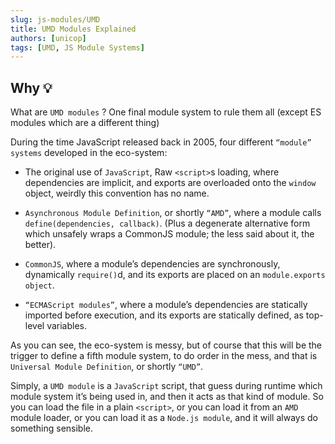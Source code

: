 ```yaml
---
slug: js-modules/UMD
title: UMD Modules Explained
authors: [unicop]
tags: [UMD, JS Module Systems]
---
```


## Why 💡

What are `UMD modules` ? One final module system to rule them all (except ES modules which are a different thing)

During the time JavaScript released back in 2005, four different `“module” systems` developed in the eco-system:

- The original use of `JavaScript`, Raw `<script>`s loading, where dependencies are implicit, and exports are overloaded onto the `window` object, weirdly this convention has no name.

- `Asynchronous Module Definition`, or shortly `“AMD”`, where a module calls `define(dependencies, callback)`.
  (Plus a degenerate alternative form which unsafely wraps a CommonJS module; the less said about it, the better).

- `CommonJS`, where a module’s dependencies are synchronously, dynamically `require()`d, and its exports are placed on an `module.exports object`.

- `“ECMAScript modules”`, where a module’s dependencies are statically imported before execution, and its exports are statically defined, as top-level variables.

As you can see, the eco-system is messy, but of course that this will be the trigger to define a fifth module system, to do order in the mess, and that is `Universal Module Definition`, or shortly `“UMD”`.

Simply, a `UMD module` is a `JavaScript` script, that guess during runtime which module system it’s being used in, and then it acts as that kind of module. So you can load the file in a plain `<script>`, or you can load it from an `AMD` module loader, or you can load it as a `Node.js module`, and it will always do something sensible.
